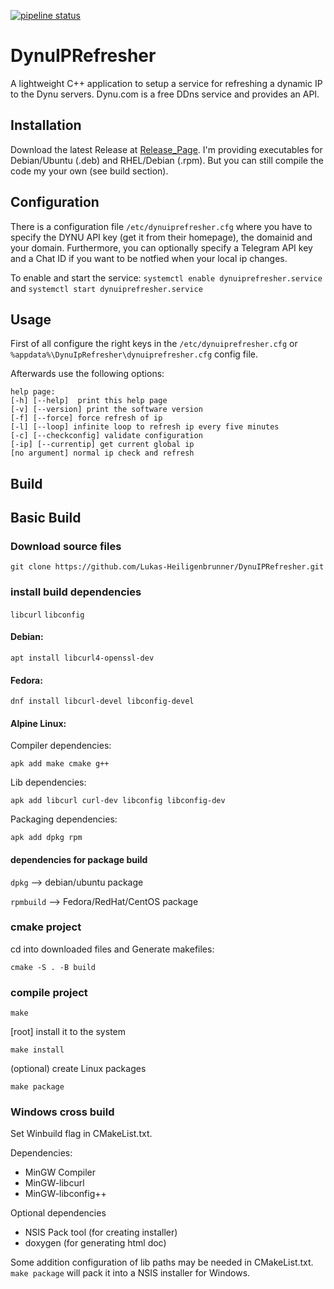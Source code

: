 [![pipeline status](http://gitlab.heili.eu/lukas/dynuiprefresher/badges/master/pipeline.svg)](http://gitlab.heili.eu/lukas/dynuiprefresher/-/commits/master)
# DynuIPRefresher
A lightweight C++ application to setup a service for refreshing a dynamic IP to the Dynu servers. 
Dynu.com is a free DDns service and provides an API.

## Installation
Download the latest Release at [Release_Page](https://github.com/Lukas-Heiligenbrunner/DynuIPRefresher/releases).
I'm providing executables for Debian/Ubuntu (.deb) and RHEL/Debian (.rpm). 
But you can still compile the code my your own (see build section).

## Configuration
There is a configuration file `/etc/dynuiprefresher.cfg` where you have to specify the DYNU API key (get it from their homepage), the domainid and your domain.
Furthermore, you can optionally specify a Telegram API key and a Chat ID if you want to be notfied when your local ip changes.

To enable and start the service: 
`systemctl enable dynuiprefresher.service` and `systemctl start dynuiprefresher.service`

## Usage
First of all configure the right keys in the `/etc/dynuiprefresher.cfg` or `%appdata%\DynuIpRefresher\dynuiprefresher.cfg` config file.

Afterwards use the following options: 

```
help page: 
[-h] [--help]  print this help page
[-v] [--version] print the software version
[-f] [--force] force refresh of ip
[-l] [--loop] infinite loop to refresh ip every five minutes
[-c] [--checkconfig] validate configuration
[-ip] [--currentip] get current global ip
[no argument] normal ip check and refresh
```


## Build
## Basic Build
### Download source files

`git clone https://github.com/Lukas-Heiligenbrunner/DynuIPRefresher.git`

### install build dependencies

`libcurl`
`libconfig`

#### Debian:
`apt install libcurl4-openssl-dev`

#### Fedora:
`dnf install libcurl-devel libconfig-devel`

#### Alpine Linux:
Compiler dependencies:

`apk add make cmake g++`

Lib dependencies:

`apk add libcurl curl-dev libconfig libconfig-dev`

Packaging dependencies:

`apk add dpkg rpm`


#### dependencies for package build
`dpkg` --> debian/ubuntu package

`rpmbuild` --> Fedora/RedHat/CentOS package

### cmake project
cd into downloaded files and Generate makefiles:

`cmake -S . -B build`

### compile project

`make`

[root] install it to the system

`make install`

(optional) create Linux packages

`make package`



### Windows cross build
Set Winbuild flag in CMakeList.txt.

Dependencies:
* MinGW Compiler
* MinGW-libcurl
* MinGW-libconfig++

Optional dependencies
* NSIS Pack tool (for creating installer)
* doxygen (for generating html doc)

Some addition configuration of lib paths may be needed in CMakeList.txt. 
`make package` will pack it into a NSIS installer for Windows. 
